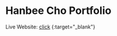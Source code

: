 # Hanbee Cho Portfolio

Live Website: [click](https://hanbee17.github.io/portfolio_hanbeecho/) {:target="_blank"}  


